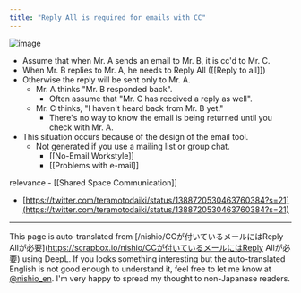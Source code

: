 ```yaml
---
title: "Reply All is required for emails with CC"
---
```


![image](https://gyazo.com/1b3a21d571b1cb0cfcfe81c3fe8969ec/thumb/1000)
- Assume that when Mr. A sends an email to Mr. B, it is cc'd to Mr. C.
- When Mr. B replies to Mr. A, he needs to Reply All ([[Reply to all]])
- Otherwise the reply will be sent only to Mr. A.
    - Mr. A thinks "Mr. B responded back".
        - Often assume that "Mr. C has received a reply as well".
    - Mr. C thinks, "I haven't heard back from Mr. B yet."
        - There's no way to know the email is being returned until you check with Mr. A.
- This situation occurs because of the design of the email tool.
    - Not generated if you use a mailing list or group chat.
        - [[No-Email Workstyle]]
        - [[Problems with e-mail]]

relevance
    - [[Shared Space Communication]]

- [https://twitter.com/teramotodaiki/status/1388720530463760384?s=21](https://twitter.com/teramotodaiki/status/1388720530463760384?s=21)

---
This page is auto-translated from [/nishio/CCが付いているメールにはReply Allが必要](https://scrapbox.io/nishio/CCが付いているメールにはReply Allが必要) using DeepL. If you looks something interesting but the auto-translated English is not good enough to understand it, feel free to let me know at [@nishio_en](https://twitter.com/nishio_en). I'm very happy to spread my thought to non-Japanese readers.